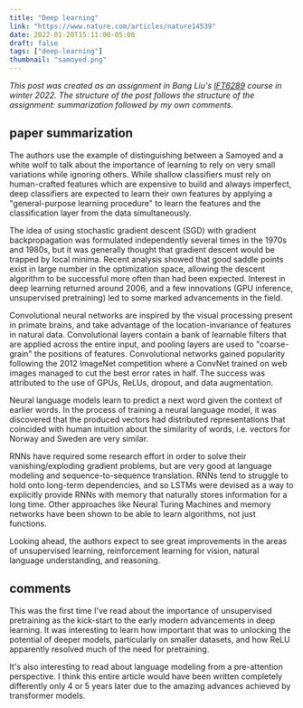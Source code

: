 ```yaml
---
title: "Deep learning"
link: "https://www.nature.com/articles/nature14539"
date: 2022-01-20T15:11:00-05:00
draft: false
tags: ["deep-learning"]
thumbnail: "samoyed.png"
---
```


*This post was created as an assignment in Bang Liu's [IFT6289](http://www-labs.iro.umontreal.ca/~liubang/IFT%206289%20-%20Winter%202022.htm) course in winter 2022. The structure of the post follows the structure of the assignment: summarization followed by my own comments.*

## paper summarization

The authors use the example of distinguishing between a Samoyed and a white wolf to talk about the importance of learning to rely on very small variations while ignoring others. While shallow classifiers must rely on human-crafted features which are expensive to build and always imperfect, deep classifiers are expected to learn their own features by applying a "general-purpose learning procedure" to learn the features and the classification layer from the data simultaneously.

The idea of using stochastic gradient descent (SGD) with gradient backpropagation was formulated independently several times in the 1970s and 1980s, but it was generally thought that gradient descent would be trapped by local minima. Recent analysis showed that good saddle points exist in large number in the optimization space, allowing the descent algorithm to be successful more often than had been expected. Interest in deep learning returned around 2006, and a few innovations (GPU inference, unsupervised pretraining) led to some marked advancements in the field.

Convolutional neural networks are inspired by the visual processing present in primate brains, and take advantage of the location-invariance of features in natural data. Convolutional layers contain a bank of learnable filters that are applied across the entire input, and pooling layers are used to "coarse-grain" the positions of features. Convolutional networks gained popularity following the 2012 ImageNet competition where a ConvNet trained on web images managed to cut the best error rates in half. The success was attributed to the use of GPUs, ReLUs, dropout, and data augmentation.

Neural language models learn to predict a next word given the context of earlier words. In the process of training a neural language model, it was discovered that the produced vectors had distributed representations that coincided with human intuition about the similarity of words, i.e. vectors for Norway and Sweden are very similar.

RNNs have required some research effort in order to solve their vanishing/exploding gradient problems, but are very good at language modeling and sequence-to-sequence translation. RNNs tend to struggle to hold onto long-term dependencies, and so LSTMs were devised as a way to explicitly provide RNNs with memory that naturally stores information for a long time. Other approaches like Neural Turing Machines and memory networks have been shown to be able to learn algorithms, not just functions.

Looking ahead, the authors expect to see great improvements in the areas of unsupervised learning, reinforcement learning for vision, natural language understanding, and reasoning.

## comments

This was the first time I've read about the importance of unsupervised pretraining as the kick-start to the early modern advancements in deep learning. It was interesting to learn how important that was to unlocking the potential of deeper models, particularly on smaller datasets, and how ReLU apparently resolved much of the need for pretraining.

It's also interesting to read about language modeling from a pre-attention perspective. I think this entire article would have been written completely differently only 4 or 5 years later due to the amazing advances achieved by transformer models.
